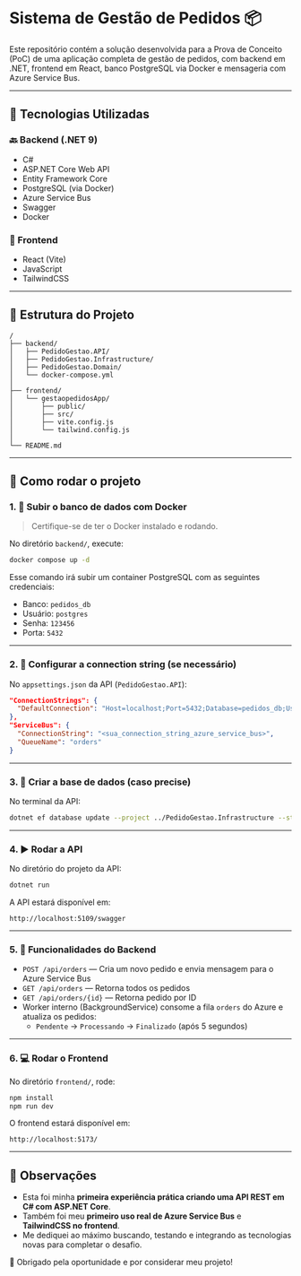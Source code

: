 # Sistema de Gestão de Pedidos 📦

Este repositório contém a solução desenvolvida para a Prova de Conceito (PoC) de uma aplicação completa de gestão de pedidos, com backend em .NET, frontend em React, banco PostgreSQL via Docker e mensageria com Azure Service Bus.

---

## 🧰 Tecnologias Utilizadas

### 🔙 Backend (.NET 9)
- C#
- ASP.NET Core Web API
- Entity Framework Core
- PostgreSQL (via Docker)
- Azure Service Bus
- Swagger
- Docker

### 🎨 Frontend
- React (Vite)
- JavaScript
- TailwindCSS

---

## 📂 Estrutura do Projeto

```
/
├── backend/
│   ├── PedidoGestao.API/
│   ├── PedidoGestao.Infrastructure/
│   ├── PedidoGestao.Domain/
│   └── docker-compose.yml
│
├── frontend/
│   └── gestaopedidosApp/
│       ├── public/
│       ├── src/
│       ├── vite.config.js
│       └── tailwind.config.js
│
└── README.md
```

---

## 🚀 Como rodar o projeto

### 1. 🐘 Subir o banco de dados com Docker

> Certifique-se de ter o Docker instalado e rodando.

No diretório `backend/`, execute:

```bash
docker compose up -d
```

Esse comando irá subir um container PostgreSQL com as seguintes credenciais:

- Banco: `pedidos_db`
- Usuário: `postgres`
- Senha: `123456`
- Porta: `5432`

---

### 2. 🔧 Configurar a connection string (se necessário)

No `appsettings.json` da API (`PedidoGestao.API`):

```json
"ConnectionStrings": {
  "DefaultConnection": "Host=localhost;Port=5432;Database=pedidos_db;Username=postgres;Password=123456"
},
"ServiceBus": {
  "ConnectionString": "<sua_connection_string_azure_service_bus>",
  "QueueName": "orders"
}
```

---

### 3. 🧱 Criar a base de dados (caso precise)

No terminal da API:

```bash
dotnet ef database update --project ../PedidoGestao.Infrastructure --startup-project .
```

---

### 4. ▶️ Rodar a API

No diretório do projeto da API:

```bash
dotnet run
```

A API estará disponível em:

```
http://localhost:5109/swagger
```

---

### 5. 💼 Funcionalidades do Backend

- `POST /api/orders` — Cria um novo pedido e envia mensagem para o Azure Service Bus
- `GET /api/orders` — Retorna todos os pedidos
- `GET /api/orders/{id}` — Retorna pedido por ID
- Worker interno (BackgroundService) consome a fila `orders` do Azure e atualiza os pedidos:
  - `Pendente` → `Processando` → `Finalizado` (após 5 segundos)

---

### 6. 💻 Rodar o Frontend

No diretório `frontend/`, rode:

```bash
npm install
npm run dev
```

O frontend estará disponível em:

```
http://localhost:5173/
```

---

## 🧠 Observações

- Esta foi minha **primeira experiência prática criando uma API REST em C# com ASP.NET Core**.
- Também foi meu **primeiro uso real de Azure Service Bus** e **TailwindCSS no frontend**.
- Me dediquei ao máximo buscando, testando e integrando as tecnologias novas para completar o desafio.


🚀 Obrigado pela oportunidade e por considerar meu projeto!
